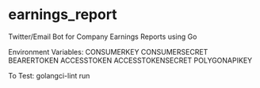 # earnings_report
Twitter/Email Bot for Company Earnings Reports using Go

Environment Variables:
    CONSUMERKEY
    CONSUMERSECRET
    BEARERTOKEN
    ACCESSTOKEN
    ACCESSTOKENSECRET
    POLYGONAPIKEY


To Test: golangci-lint run